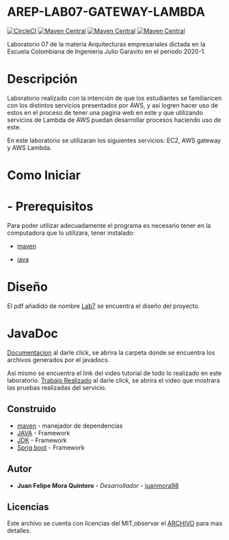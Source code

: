 # AREP-LAB07-GATEWAY-LAMBDA

[![CircleCI](https://circleci.com/gh/juanmora98/AREP-LAB07-GATEWAY-LAMBDA-.svg?style=svg)](https://circleci.com/gh/juanmora98/AREP-LAB07-GATEWAY-LAMBDA-)
[![Maven Central](https://img.shields.io/maven-central/v/org.apache.maven.plugins/maven-compiler-plugin/3.8.0)](https://mvnrepository.com/artifact/org.apache.maven.plugins/maven-compiler-plugin/3.8.0)
[![Maven Central](https://img.shields.io/maven-central/v/org.apache.maven.plugins/maven-dependency-plugin/3.0.1)](https://mvnrepository.com/artifact/org.apache.maven.plugins/maven-dependency-plugin/3.0.1)
[![Maven Central](https://img.shields.io/maven-central/v/org.apache.maven.plugins/maven-javadoc-plugin)](https://mvnrepository.com/artifact/org.apache.maven.plugins/maven-javadoc-plugin)
 
Laboratorio 07 de la materia Arquitecturas empresariales dictada en la Escuela Colombiana de Ingenieria Julio Garavito en el periodo 2020-1.

# Descripción
Laboratorio realizado con la intención de que los estudiantes se familiaricen con los distintos servicios presentados por AWS, y asi logren hacer uso de estos en el proceso de tener una pagina web en este y que utilizando servicios de Lambda de AWS puedan desarrollar procesos haciendo uso de este. 

En este laboratorio se utilizaran los siguientes servicios: EC2, AWS gateway y AWS Lambda.

# Como Iniciar
 # - Prerequisitos
   Para poder utilizar adecuadamente el programa es necesario tener en la computadora que lo utilizara, tener instalado:
   * [maven]

   * [java]
  
# Diseño
El pdf añadido de nombre [Lab7](https://github.com/juanmora98/AREP-LAB07-GATEWAY-LAMBDA-/blob/master/Recursos/Latex/lab7.pdf) se encuentra el diseño del proyecto.

# JavaDoc
[Documentacion](https://github.com/juanmora98/AREP-LAB07-GATEWAY-LAMBDA-/tree/master/Recursos/Documentacion/apidocs) al darle click, se abrira la carpeta donde se encuentra los archivos generados por el javadocs.

Asi mismo se encuentra el link del video tutorial de todo lo realizado en este laboratorio. [Trabajo Realizado](https://github.com/juanmora98/AREP-LAB07-GATEWAY-LAMBDA-/blob/master/Recursos/Proceso%20de%20desarrollo/Proceso%20desarrollado%20Lab07.pdf) al darle click, se abrira el video que mostrara las pruebas realizadas del servicio.

## Construido
* [maven] - manejador de dependencias
* [JAVA](https://www.java.com/es/download) - Framework
* [JDK](https://www.oracle.com/technetwork/java/javase/downloads/jdk8-downloads-2133151.html) - Framework
* [Sprig boot](https://spring.io/projects/spring-boot) - Framework


## Autor

* **Juan Felipe Mora Quintero** - *Desarrollador* - [juanmora98](https://github.com/juanmora98)

## Licencias

Este archivo se cuenta con licencias del MIT,observar el [ARCHIVO](https://github.com/juanmora98/AREP-LAB07-GATEWAY-LAMBDA-/blob/master/LICENSE) para mas detalles.




[maven]: <https://maven.apache.org/>
[java]: <https://www.java.com/es/download/>
